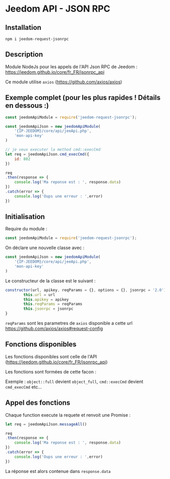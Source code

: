 # Jeedom API - JSON RPC


## Installation

`npm i jeedom-request-jsonrpc`

## Description

Module NodeJs pour les appels de l'API Json RPC de Jeedom : https://jeedom.github.io/core/fr_FR/jsonrpc_api

Ce module utilise `axios` (https://github.com/axios/axios)

## Exemple complet (pour les plus rapides ! Détails en dessous :)

```javascript
const jeedomApiModule = require('jeedom-request-jsonrpc');

const jeedomApiJson = new jeedomApiModule(
    '{IP-JEEDOM}/core/api/jeeApi.php',
    'mon-api-key'
)

// je veux executer la method cmd::execCmd
let req = jeedomApiJson.cmd_execCmd({
    id: 802
})

req
.then(response => {
    console.log('Ma reponse est : ', response.data)
})
.catch(error => {
    console.log('Oups une erreur : ',error)
})

```

## Initialisation

Require du module : 

```javascript
const jeedomApiModule = require('jeedom-request-jsonrpc');
```

On déclare une nouvelle classe avec :

```javascript
const jeedomApiJson = new jeedomApiModule(
    '{IP-JEEDOM}/core/api/jeeApi.php',
    'mon-api-key'
)
```

Le constructeur de la classe est le suivant : 

```javascript
constructor(url, apikey, reqParams = {}, options = {}, jsonrpc = '2.0') {
        this.url = url
        this.apikey = apikey
        this.reqParams = reqParams
        this.jsonrpc = jsonrpc
}
```

`reqParams` sont les parametres de `axios` disponible a cette url https://github.com/axios/axios#request-config


## Fonctions disponibles

Les fonctions disponibles sont celle de l'API (https://jeedom.github.io/core/fr_FR/jsonrpc_api)

Les fonctions sont formées de cette facon : 

Exemple : `object::full` devient `object_full`, `cmd::execCmd` devient `cmd_execCmd` etc...

## Appel des fonctions

Chaque function execute la requete et renvoit une Promise :

```javascript
let req = jeedomApiJson.messageAll()

req
.then(response => {
    console.log('Ma reponse est : ', response.data)
})
.catch(error => {
    console.log('Oups une erreur : ',error)
})
```

La réponse est alors contenue dans `response.data`




